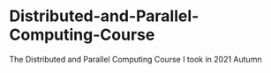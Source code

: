 # Distributed-and-Parallel-Computing-Course
The Distributed and Parallel Computing Course I took in 2021 Autumn
